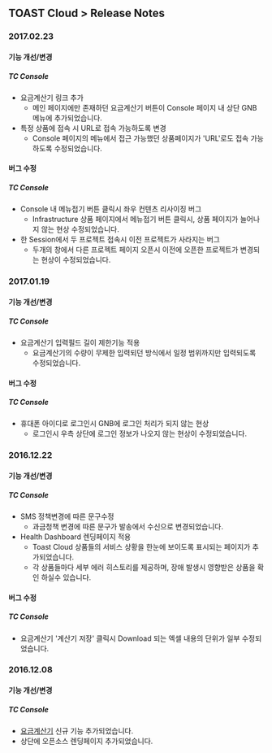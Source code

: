 ## TOAST Cloud > Release Notes

### 2017.02.23

#### 기능 개선/변경

##### TC Console
* 요금계산기 링크 추가
    * 메인 페이지에만 존재하던 요금계산기 버튼이 Console 페이지 내 상단 GNB 메뉴에 추가되었습니다.  
* 특정 상품에 접속 시 URL로 접속 가능하도록 변경  
    * Console 페이지의 메뉴에서 접근 가능했던 상품페이지가 'URL'로도 접속 가능하도록 수정되었습니다. 

#### 버그 수정

##### TC Console
* Console 내 메뉴접기 버튼 클릭시 좌우 컨텐츠 리사이징 버그
     * Infrastructure 상품 페이지에서 메뉴접기 버튼 클릭시, 상품 페이지가 늘어나지 않는 현상 수정되었습니다. 
* 한 Session에서 두 프로젝트 접속시 이전 프로젝트가 사라지는 버그
     * 두개의 창에서 다른 프로젝트 페이지 오픈시 이전에 오픈한 프로젝트가 변경되는 현상이 수정되었습니다.  

### 2017.01.19

#### 기능 개선/변경

##### TC Console
* 요금계산기 입력필드 길이 제한기능 적용
     * 요금계산기의 수량이 무제한 입력되던 방식에서 일정 범위까지만 입력되도록 수정되었습니다.  


#### 버그 수정

##### TC Console
* 휴대폰 아이디로 로그인시 GNB에 로그인 처리가 되지 않는 현상 
     * 로그인시 우측 상단에 로그인 정보가 나오지 않는 현상이 수정되었습니다. 


### 2016.12.22

#### 기능 개선/변경

##### TC Console
* SMS 정책변경에 따른 문구수정
    * 과금청책 변경에 따른 문구가 발송에서 수신으로 변경되었습니다.
* Health Dashboard 렌딩페이지 적용
    * Toast Cloud 상품들의 서비스 상황을 한눈에 보이도록 표시되는 페이지가 추가되었습니다. 
    * 각 상품들마다 세부 에러 히스토리를 제공하며, 장애 발생시 영향받은 상품을 확인 하실수 있습니다. 


#### 버그 수정
##### TC Console
* 요금계산기 '계산기 저장' 클릭시 Download 되는 엑셀 내용의 단위가 일부 수정되었습니다. 

### 2016.12.08

#### 기능 개선/변경
##### TC Console
* <a href="http://cloud.toast.com/product/calculator" target="_blank">요금계산기</a> 신규 기능 추가되었습니다.
* 상단에 오픈소스 렌딩페이지 추가되었습니다.
